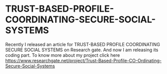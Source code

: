 # TRUST-BASED-PROFILE-COORDINATING-SECURE-SOCIAL-SYSTEMS
Recently I released an article for TRUST-BASED PROFILE COORDINATING SECURE SOCIAL SYSTEMS on Research gate. And now I am releasing its coding part. 
To know more about my project click here https://www.researchgate.net/project/Trust-Based-Profile-CO-Ordinating-Secure-Social-Systems
